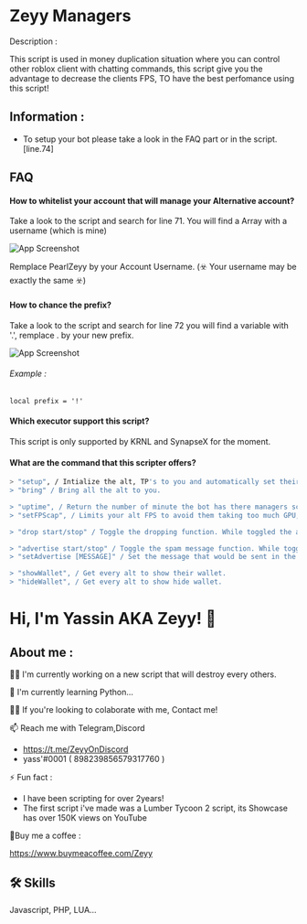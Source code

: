 
# Zeyy Managers

Description : 

This script is used in money duplication situation where you can control other roblox client with chatting commands, this script give you the advantage to decrease the clients FPS, TO have the best perfomance using this script!



## Information : 

- To setup your bot please take a look in the FAQ part or in the script. [line.74]




## FAQ

#### How to whitelist your account that will manage your Alternative account?
Take a look to the script and search for line 71. You will find a Array with a username (which is mine)

![App Screenshot](https://cdn.discordapp.com/attachments/930816477987217418/944936489027006534/unknown.png)

Remplace PearlZeyy by your Account Username. (☣️ Your username may be exactly the same ☣️)


#### How to chance the prefix?

Take a look to the script and search for line 72 you will find a variable with '.', remplace . by your new prefix.

![App Screenshot](https://cdn.discordapp.com/attachments/930816477987217418/944938197589323776/unknown.png)

###### Example :

`local prefix = '!'`

#### Which executor support this script?

This script is only supported by KRNL and SynapseX for the moment.



#### What are the command that this scripter offers?

```bash
> "setup", / Intialize the alt, TP's to you and automatically set their FPS cap if the function is toggled.
> "bring" / Bring all the alt to you.

> "uptime", / Return the number of minute the bot has there managers script launched.
> "setFPScap", / Limits your alt FPS to avoid them taking too much GPU,CPU capacity.

> "drop start/stop" / Toggle the dropping function. While toggled the alt will automatically drop 10.000$ every 15s.

> "advertise start/stop" / Toggle the spam message function. While toggled the alt will automatically send the specified message.
> "setAdvertise [MESSAGE]" / Set the message that would be sent in the 'advertise start/stop' function.

> "showWallet", / Get every alt to show their wallet.
> "hideWallet", / Get every alt to show hide wallet.

```
# Hi, I'm Yassin AKA Zeyy! 👋


## About me : 
👩‍💻 I'm currently working on a new script that will destroy every others.

🧠 I'm currently learning Python...

👯‍♀️ If you're looking to colaborate with me, Contact me!

📫 Reach me with Telegram,Discord 

- https://t.me/ZeyyOnDiscord
- yass'#0001 ( 898239856579317760 )


⚡️ Fun fact : 

- I have been scripting for over 2years!
- The first script i've made was a Lumber Tycoon 2 script, its Showcase has over 150K views on YouTube

🥤Buy me a coffee : 

https://www.buymeacoffee.com/Zeyy

## 🛠 Skills
Javascript, PHP, LUA...

